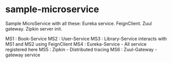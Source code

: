 # sample-microservice
Sample MicroService with all these:
Eureka service.
FeignClient.
Zuul gateway.
Zipkin server init.

MS1 : Book-Service
MS2 : User-Service
MS3 : Library-Service interacts with MS1 and MS2 using FeignClient
MS4 : Eureka-Service - All service registered here
MS5 : Zipkin - Distributed tracing
MS6 : Zuul-Gateway - gateway service
